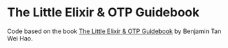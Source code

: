 # The Little Elixir & OTP Guidebook

Code based on the book [The Little Elixir & OTP Guidebook](https://www.amazon.com/Little-Elixir-OTP-Guidebook/dp/1633430111?SubscriptionId=0K1019RWK8CNM7CNZV82&tag=0a0-20&linkCode=xm2&camp=2025&creative=165953&creativeASIN=1633430111) by Benjamin Tan Wei Hao.
